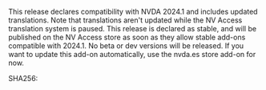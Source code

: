 This release declares compatibility with NVDA 2024.1 and includes updated translations. Note that translations aren't updated while the NV Access translation system is paused. This release is declared as stable, and will be published on the NV Access store as soon as they allow stable add-ons compatible with 2024.1. No beta or dev versions will be released. If you want to update this add-on automatically, use the nvda.es store add-on for now.

SHA256: 
